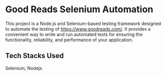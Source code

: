# Good Reads Selenium Automation

This project is a Node.js and Selenium-based testing framework designed to automate the testing of https://www.goodreads.com/. It provides a convenient way to write and run automated tests for ensuring the functionality, reliability, and performance of your application.


## Tech Stacks Used

 Selenium, Nodejs



